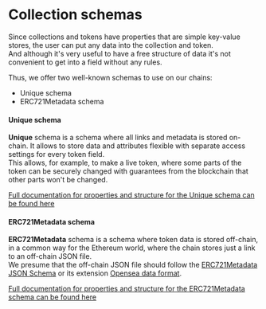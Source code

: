 # Collection schemas

Since collections and tokens have properties that are simple key-value stores,
the user can put any data into the collection and token.  
And although it's very useful to have a free structure of data
it's not convenient to get into a field without any rules.

Thus, we offer two well-known schemas to use on our chains:

 - Unique schema
 - ERC721Metadata schema

#### Unique schema

**Unique** schema is a schema where all links and metadata is stored on-chain.
It allows to store data and attributes flexible with separate
access settings for every token field.  
This allows, for example, to make a live token, where some parts of the token can be securely
changed with guarantees from the blockchain that other parts won't be changed.

[Full documentation for properties and structure for the Unique schema can be found here](/concepts/schemas/unique)

#### ERC721Metadata schema

**ERC721Metadata** schema is a schema where token data is stored off-chain, 
in a common way for the Ethereum world, where the chain stores just a link to an off-chain JSON file.  
We presume that the off-chain JSON file should follow the 
[ERC721Metadata JSON Schema](https://eips.ethereum.org/EIPS/eip-721#:~:text=ERC721%20Metadata%20JSON%20Schema) 
or its extension [Opensea data format](https://docs.opensea.io/docs/metadata-standards#metadata-structure).

[Full documentation for properties and structure for the ERC721Metadata schema can be found here](/concepts/schemas/ERC721Metadata)